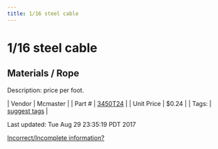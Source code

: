 ```yaml
---
title: 1/16 steel cable
---
```


# 1/16 steel cable
## Materials / Rope
Description: 	price per foot.  

| Vendor | Mcmaster | 
| Part # | [3450T24](https://www.mcmaster.com/#3450T24) | 
| Unit Price | $0.24 | 
| Tags: | [suggest tags](https://docs.google.com/forms/d/e/1FAIpQLSeWyY8v3RgOty-MyWmh9U0iivNYN_molChYyS-0U-o-kOAv_g/viewform) | 

Last updated: Tue Aug 29 23:35:19 PDT 2017

 [Incorrect/Incomplete information?](https://docs.google.com/forms/d/e/1FAIpQLSeWyY8v3RgOty-MyWmh9U0iivNYN_molChYyS-0U-o-kOAv_g/viewform)